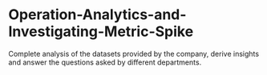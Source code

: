 # Operation-Analytics-and-Investigating-Metric-Spike
Complete analysis of the datasets provided by the company, derive insights and answer the questions asked by different departments.
